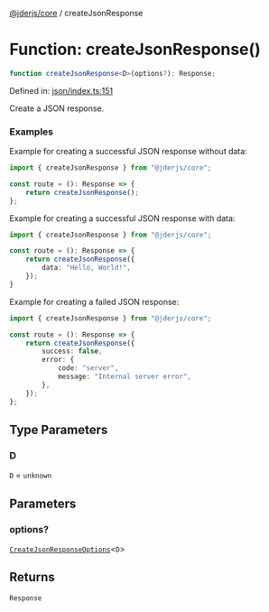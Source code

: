 [@jderjs/core](../README.md) / createJsonResponse

# Function: createJsonResponse()

```ts
function createJsonResponse<D>(options?): Response;
```

Defined in: [json/index.ts:151](https://github.com/jder-std/core.js/blob/8f752d1679b827b4deb2cd21184bd81491ea8d2c/package/src/response/json/index.ts#L151)

Create a JSON response.

### Examples

Example for creating a successful JSON response without data:

```ts
import { createJsonResponse } from "@jderjs/core";

const route = (): Response => {
    return createJsonResponse();
};
```

Example for creating a successful JSON response with data:

```ts
import { createJsonResponse } from "@jderjs/core";

const route = (): Response => {
    return createJsonResponse({
        data: "Hello, World!",
    });
}
```

Example for creating a failed JSON response:

```ts
import { createJsonResponse } from "@jderjs/core";

const route = (): Response => {
    return createJsonResponse({
        success: false,
        error: {
            code: "server",
            message: "Internal server error",
        },
    });
};
```

## Type Parameters

### D

`D` = `unknown`

## Parameters

### options?

[`CreateJsonResponseOptions`](../type-aliases/CreateJsonResponseOptions.md)\<`D`\>

## Returns

`Response`
